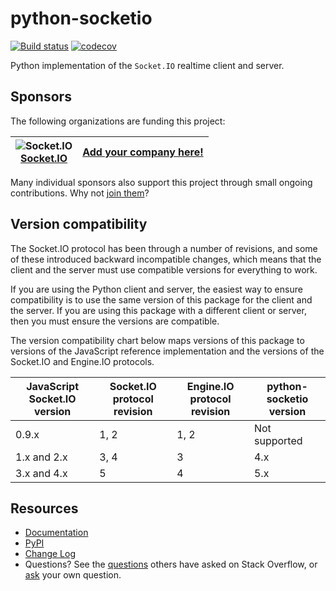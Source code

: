 python-socketio
===============

[![Build status](https://github.com/miguelgrinberg/python-socketio/workflows/build/badge.svg)](https://github.com/miguelgrinberg/python-socketio/actions) [![codecov](https://codecov.io/gh/miguelgrinberg/python-socketio/branch/main/graph/badge.svg)](https://codecov.io/gh/miguelgrinberg/python-socketio)

Python implementation of the `Socket.IO` realtime client and server.

Sponsors
--------

The following organizations are funding this project:

![Socket.IO](https://images.opencollective.com/socketio/050e5eb/logo/64.png)<br>[Socket.IO](https://socket.io)  | [Add your company here!](https://github.com/sponsors/miguelgrinberg)|
-|-

Many individual sponsors also support this project through small ongoing contributions. Why not [join them](https://github.com/sponsors/miguelgrinberg)?

Version compatibility
---------------------

The Socket.IO protocol has been through a number of revisions, and some of these
introduced backward incompatible changes, which means that the client and the
server must use compatible versions for everything to work.

If you are using the Python client and server, the easiest way to ensure compatibility
is to use the same version of this package for the client and the server. If you are
using this package with a different client or server, then you must ensure the
versions are compatible.

The version compatibility chart below maps versions of this package to versions
of the JavaScript reference implementation and the versions of the Socket.IO and
Engine.IO protocols.

JavaScript Socket.IO version | Socket.IO protocol revision | Engine.IO protocol revision | python-socketio version
-|-|-|-
0.9.x | 1, 2 | 1, 2 | Not supported
1.x and 2.x | 3, 4 | 3 | 4.x
3.x and 4.x | 5 | 4 | 5.x

Resources
---------

-  [Documentation](http://python-socketio.readthedocs.io/)
-  [PyPI](https://pypi.python.org/pypi/python-socketio)
-  [Change Log](https://github.com/miguelgrinberg/python-socketio/blob/main/CHANGES.md)
-  Questions? See the [questions](https://stackoverflow.com/questions/tagged/python-socketio) others have asked on Stack Overflow, or [ask](https://stackoverflow.com/questions/ask?tags=python+python-socketio) your own question.
